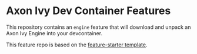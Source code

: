 # Axon Ivy Dev Container Features

This repository contains an `engine` feature that will download and unpack an Axon Ivy Engine into your devcontainer.

This feature repo is based on the [feature-starter template](https://github.com/devcontainers/feature-starter).

